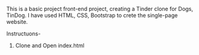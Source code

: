 This is a basic project front-end project, creating a Tinder clone for Dogs, TinDog.
I have used HTML, CSS, Bootstrap to crete the single-page website.

Instructuons-
1. Clone and Open index.html 